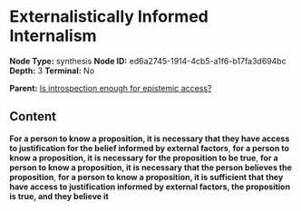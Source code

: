 # Externalistically Informed Internalism

**Node Type:** synthesis
**Node ID:** ed6a2745-1914-4cb5-a1f6-b17fa3d694bc
**Depth:** 3
**Terminal:** No

**Parent:** [Is introspection enough for epistemic access?](is-introspection-enough-for-epistemic-access.md)

## Content

**For a person to know a proposition, it is necessary that they have access to justification for the belief informed by external factors**, **for a person to know a proposition, it is necessary for the proposition to be true**, **for a person to know a proposition, it is necessary that the person believes the proposition**, **for a person to know a proposition, it is sufficient that they have access to justification informed by external factors, the proposition is true, and they believe it**
